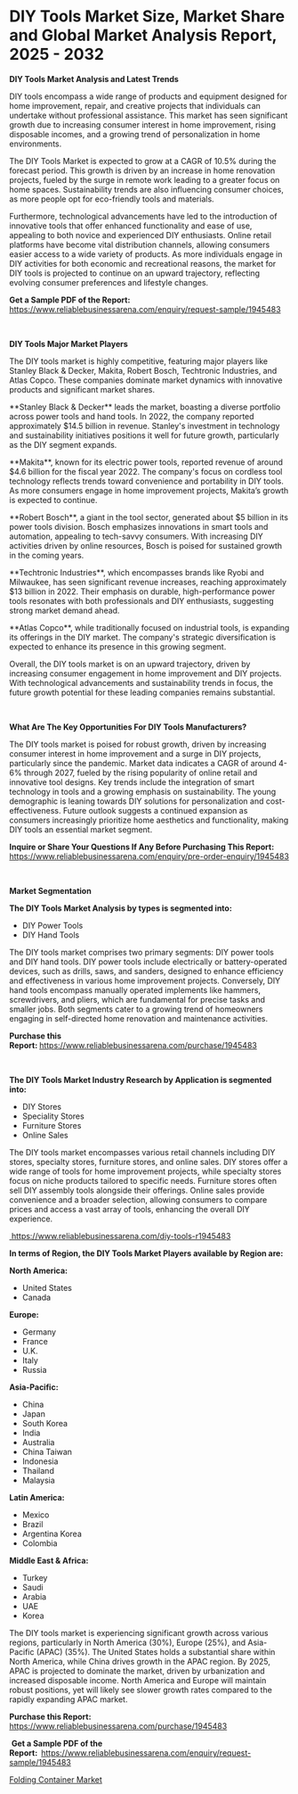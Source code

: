 <p><h1>DIY Tools Market Size, Market Share and Global Market Analysis Report, 2025 - 2032</h1></p><p><strong>DIY Tools Market Analysis and Latest Trends</strong></p>
<p><p>DIY tools encompass a wide range of products and equipment designed for home improvement, repair, and creative projects that individuals can undertake without professional assistance. This market has seen significant growth due to increasing consumer interest in home improvement, rising disposable incomes, and a growing trend of personalization in home environments.</p><p>The DIY Tools Market is expected to grow at a CAGR of 10.5% during the forecast period. This growth is driven by an increase in home renovation projects, fueled by the surge in remote work leading to a greater focus on home spaces. Sustainability trends are also influencing consumer choices, as more people opt for eco-friendly tools and materials.</p><p>Furthermore, technological advancements have led to the introduction of innovative tools that offer enhanced functionality and ease of use, appealing to both novice and experienced DIY enthusiasts. Online retail platforms have become vital distribution channels, allowing consumers easier access to a wide variety of products. As more individuals engage in DIY activities for both economic and recreational reasons, the market for DIY tools is projected to continue on an upward trajectory, reflecting evolving consumer preferences and lifestyle changes.</p></p>
<p><strong>Get a Sample PDF of the Report:&nbsp;</strong> <a href="https://www.reliablebusinessarena.com/enquiry/request-sample/1945483?utm_campaign=3211&utm_medium=2&utm_source=Github&utm_content=ia&utm_term=05042025&utm_id=diy-tools">https://www.reliablebusinessarena.com/enquiry/request-sample/1945483</a></p>
<p>&nbsp;</p>
<p><strong>DIY Tools Major Market Players</strong></p>
<p><p>The DIY tools market is highly competitive, featuring major players like Stanley Black & Decker, Makita, Robert Bosch, Techtronic Industries, and Atlas Copco. These companies dominate market dynamics with innovative products and significant market shares.</p><p>**Stanley Black & Decker** leads the market, boasting a diverse portfolio across power tools and hand tools. In 2022, the company reported approximately $14.5 billion in revenue. Stanley's investment in technology and sustainability initiatives positions it well for future growth, particularly as the DIY segment expands.</p><p>**Makita**, known for its electric power tools, reported revenue of around $4.6 billion for the fiscal year 2022. The company's focus on cordless tool technology reflects trends toward convenience and portability in DIY tools. As more consumers engage in home improvement projects, Makita’s growth is expected to continue.</p><p>**Robert Bosch**, a giant in the tool sector, generated about $5 billion in its power tools division. Bosch emphasizes innovations in smart tools and automation, appealing to tech-savvy consumers. With increasing DIY activities driven by online resources, Bosch is poised for sustained growth in the coming years.</p><p>**Techtronic Industries**, which encompasses brands like Ryobi and Milwaukee, has seen significant revenue increases, reaching approximately $13 billion in 2022. Their emphasis on durable, high-performance power tools resonates with both professionals and DIY enthusiasts, suggesting strong market demand ahead.</p><p>**Atlas Copco**, while traditionally focused on industrial tools, is expanding its offerings in the DIY market. The company's strategic diversification is expected to enhance its presence in this growing segment.</p><p>Overall, the DIY tools market is on an upward trajectory, driven by increasing consumer engagement in home improvement and DIY projects. With technological advancements and sustainability trends in focus, the future growth potential for these leading companies remains substantial.</p></p>
<p>&nbsp;</p>
<p><strong>What Are The Key Opportunities For DIY Tools Manufacturers?</strong></p>
<p><p>The DIY tools market is poised for robust growth, driven by increasing consumer interest in home improvement and a surge in DIY projects, particularly since the pandemic. Market data indicates a CAGR of around 4-6% through 2027, fueled by the rising popularity of online retail and innovative tool designs. Key trends include the integration of smart technology in tools and a growing emphasis on sustainability. The young demographic is leaning towards DIY solutions for personalization and cost-effectiveness. Future outlook suggests a continued expansion as consumers increasingly prioritize home aesthetics and functionality, making DIY tools an essential market segment.</p></p>
<p><strong>Inquire or Share Your Questions If Any Before Purchasing This Report:</strong> <a href="https://www.reliablebusinessarena.com/enquiry/pre-order-enquiry/1945483?utm_campaign=3211&utm_medium=2&utm_source=Github&utm_content=ia&utm_term=05042025&utm_id=diy-tools">https://www.reliablebusinessarena.com/enquiry/pre-order-enquiry/1945483</a></p>
<p>&nbsp;</p>
<p><strong>Market Segmentation</strong></p>
<p><strong>The DIY Tools Market Analysis by types is segmented into:</strong></p>
<p><ul><li>DIY Power Tools</li><li>DIY Hand Tools</li></ul></p>
<p><p>The DIY tools market comprises two primary segments: DIY power tools and DIY hand tools. DIY power tools include electrically or battery-operated devices, such as drills, saws, and sanders, designed to enhance efficiency and effectiveness in various home improvement projects. Conversely, DIY hand tools encompass manually operated implements like hammers, screwdrivers, and pliers, which are fundamental for precise tasks and smaller jobs. Both segments cater to a growing trend of homeowners engaging in self-directed home renovation and maintenance activities.</p></p>
<p><strong>Purchase this Report:&nbsp;</strong><a href="https://www.reliablebusinessarena.com/purchase/1945483?utm_campaign=3211&utm_medium=2&utm_source=Github&utm_content=ia&utm_term=05042025&utm_id=diy-tools">https://www.reliablebusinessarena.com/purchase/1945483</a></p>
<p>&nbsp;</p>
<p><strong>The DIY Tools Market Industry Research by Application is segmented into:</strong></p>
<p><ul><li>DIY Stores</li><li>Speciality Stores</li><li>Furniture Stores</li><li>Online Sales</li></ul></p>
<p><p>The DIY tools market encompasses various retail channels including DIY stores, specialty stores, furniture stores, and online sales. DIY stores offer a wide range of tools for home improvement projects, while specialty stores focus on niche products tailored to specific needs. Furniture stores often sell DIY assembly tools alongside their offerings. Online sales provide convenience and a broader selection, allowing consumers to compare prices and access a vast array of tools, enhancing the overall DIY experience.</p></p>
<p><a href="https://www.reliablebusinessarena.com/diy-tools-r1945483?utm_campaign=3211&utm_medium=2&utm_source=Github&utm_content=ia&utm_term=05042025&utm_id=diy-tools">&nbsp;https://www.reliablebusinessarena.com/diy-tools-r1945483</a></p>
<p><strong>In terms of Region, the DIY Tools Market Players available by Region are:</strong></p>
<p>
    <p> <strong> North America: </strong>
        <ul>
            <li>United States</li>
            <li>Canada</li>
        </ul>
        </p> 
    <p> <strong> Europe: </strong>
        <ul>
            <li>Germany</li>
            <li>France</li>
            <li>U.K.</li>
            <li>Italy</li>
            <li>Russia</li>
        </ul>
        </p> 
    <p> <strong> Asia-Pacific: </strong>
        <ul>
            <li>China</li>
            <li>Japan</li>
            <li>South Korea</li>
            <li>India</li>
            <li>Australia</li>
            <li>China Taiwan</li>
            <li>Indonesia</li>
            <li>Thailand</li>
            <li>Malaysia</li>
        </ul>
        </p> 
    <p> <strong> Latin America: </strong>
        <ul>
            <li>Mexico</li>
            <li>Brazil</li>
            <li>Argentina Korea</li>
            <li>Colombia</li>
        </ul>
        </p> 
    <p> <strong> Middle East & Africa: </strong>
        <ul>
            <li>Turkey</li>
            <li>Saudi</li>
            <li>Arabia</li>
            <li>UAE</li>
            <li>Korea</li>
        </ul>
    </p>
    </p>
<p><p>The DIY tools market is experiencing significant growth across various regions, particularly in North America (30%), Europe (25%), and Asia-Pacific (APAC) (35%). The United States holds a substantial share within North America, while China drives growth in the APAC region. By 2025, APAC is projected to dominate the market, driven by urbanization and increased disposable income. North America and Europe will maintain robust positions, yet will likely see slower growth rates compared to the rapidly expanding APAC market.</p></p>
<p><strong>Purchase this Report: </strong><a href="https://www.reliablebusinessarena.com/purchase/1945483?utm_campaign=3211&utm_medium=2&utm_source=Github&utm_content=ia&utm_term=05042025&utm_id=diy-tools">https://www.reliablebusinessarena.com/purchase/1945483</a></p>
<p>&nbsp;<strong>Get a Sample PDF of the Report:&nbsp;&nbsp;</strong><a href="https://www.reliablebusinessarena.com/enquiry/request-sample/1945483?utm_campaign=3211&utm_medium=2&utm_source=Github&utm_content=ia&utm_term=05042025&utm_id=diy-tools">https://www.reliablebusinessarena.com/enquiry/request-sample/1945483</a></p>
<p><strong></strong></p>
<p><p><a href="https://github.com/cobinaydin13/Market-Research-Report-List-1/blob/main/folding-container-market.md?utm_campaign=3211&utm_medium=2&utm_source=Github&utm_content=ia&utm_term=05042025&utm_id=diy-tools">Folding Container Market</a></p></p>